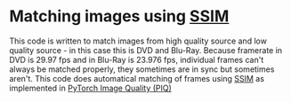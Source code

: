 # Matching images using [SSIM](https://en.wikipedia.org/wiki/Structural_similarity_index_measure)

This code is written to match images from high quality source and low quality source - in this case this is DVD and Blu-Ray. Because framerate in DVD is 29.97 fps and in Blu-Ray is 23.976 fps, individual frames can't always be matched properly, they sometimes are in sync but sometimes aren't. This code does automatical matching of frames using [SSIM](https://en.wikipedia.org/wiki/Structural_similarity_index_measure) as implemented in [PyTorch Image Quality (PIQ)](https://piq.readthedocs.io/en/latest/)